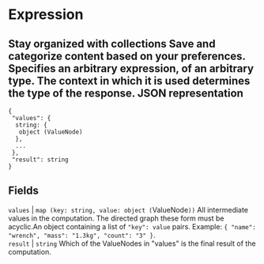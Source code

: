  
#  Expression 
Stay organized with collections  Save and categorize content based on your preferences. 
Specifies an arbitrary expression, of an arbitrary type. The context in which it is used determines the type of the response.
JSON representation  
---  
```
{
 "values": {
  string: {
   object (ValueNode)
  },
  ...
 },
 "result": string
}
```
  
Fields  
---  
`values` |  `map (key: string, value: object (`ValueNode`))` All intermediate values in the computation. The directed graph these form must be acyclic.An object containing a list of `"key": value` pairs. Example: `{ "name": "wrench", "mass": "1.3kg", "count": "3" }`.  
`result` |  `string` Which of the ValueNodes in "values" is the final result of the computation.  
